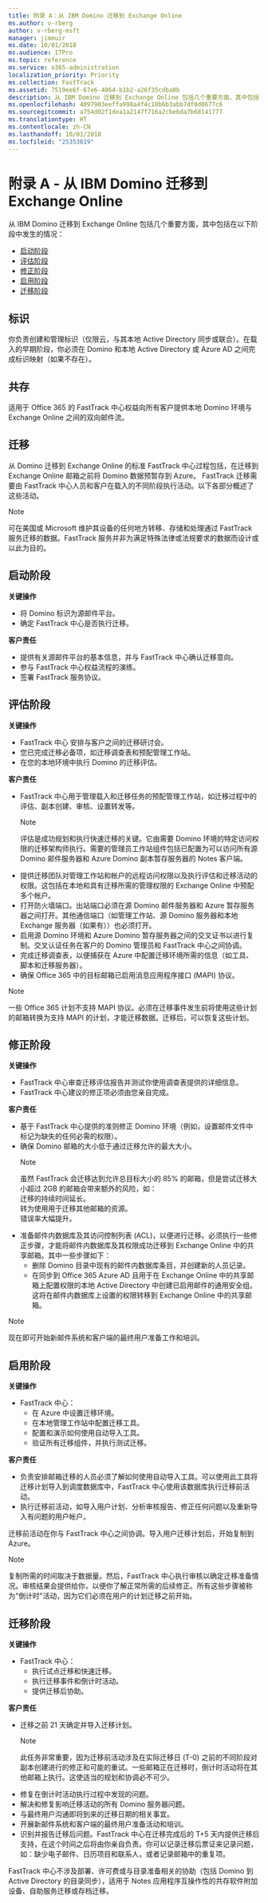 ```yaml
---
title: 附录 A：从 IBM Domino 迁移到 Exchange Online
ms.author: v-rberg
author: v-rberg-msft
manager: jimmuir
ms.date: 10/01/2018
ms.audience: ITPro
ms.topic: reference
ms.service: o365-administration
localization_priority: Priority
ms.collection: FastTrack
ms.assetid: 7519ee6f-67e6-4064-b1b2-a26f35cdba0b
description: 从 IBM Domino 迁移到 Exchange Online 包括几个重要方面，其中包括在以下阶段中发生的情况：
ms.openlocfilehash: 4097903eeffa998a4f4c10b6b3abb7df0d0677c6
ms.sourcegitcommit: a754d02f1dea1a2147f716a2cbebda7b68141777
ms.translationtype: HT
ms.contentlocale: zh-CN
ms.lasthandoff: 10/01/2018
ms.locfileid: "25353619"
---
```

# <a name="appendix-a---migration-from-ibm-domino-to-exchange-online"></a>附录 A - 从 IBM Domino 迁移到 Exchange Online

从 IBM Domino 迁移到 Exchange Online 包括几个重要方面，其中包括在以下阶段中发生的情况： 
- [启动阶段](#initiate-phase)   
- [评估阶段](#assess-phase)
- [修正阶段](#remediate-phase)  
- [启用阶段](#enable-phase)  
- [迁移阶段](#migrate-phase)
    
## <a name="identities"></a>标识

你负责创建和管理标识（仅限云，与其本地 Active Directory 同步或联合）。在载入的早期阶段，你必须在 Domino 和本地 Active Directory 或 Azure AD 之间完成标识映射（如果不存在）。
  
## <a name="coexistence"></a>共存

适用于 Office 365 的 FastTrack 中心权益向所有客户提供本地 Domino 环境与 Exchange Online 之间的双向邮件流。
  
## <a name="migration"></a>迁移

从 Domino 迁移到 Exchange Online 的标准 FastTrack 中心过程包括，在迁移到 Exchange Online 邮箱之前将 Domino 数据预暂存到 Azure。 FastTrack 迁移需要由 FastTrack 中心人员和客户在载入的不同阶段执行活动。以下各部分概述了这些活动。
  
> [!NOTE]
> 可在美国或 Microsoft 维护其设备的任何地方转移、存储和处理通过 FastTrack 服务迁移的数据。FastTrack 服务并非为满足特殊法律或法规要求的数据而设计或以此为目的。 
  
## <a name="initiate-phase"></a>启动阶段

 **关键操作**
  
- 将 Domino 标识为源邮件平台。   
- 确定 FastTrack 中心是否执行迁移。
    
 **客户责任**
  
- 提供有关源邮件平台的基本信息，并与 FastTrack 中心确认迁移意向。 
- 参与 FastTrack 中心权益流程的演练。  
- 签署 FastTrack 服务协议。
    
## <a name="assess-phase"></a>评估阶段

 **关键操作**
  
- FastTrack 中心 安排与客户之间的迁移研讨会。 
- 您已完成迁移必备项，如迁移调查表和预配管理工作站。    
- 在您的本地环境中执行 Domino 的迁移评估。
    
 **客户责任**
  
- FastTrack 中心用于管理载入和迁移任务的预配管理工作站，如迁移过程中的评估、副本创建、审核、设置转发等。
    > [!NOTE]
    > 评估是成功规划和执行快速迁移的关键。它由需要 Domino 环境的特定访问权限的迁移架构师执行。需要的管理员工作站组件包括已配置为可以访问所有源 Domino 邮件服务器和 Azure Domino 副本暂存服务器的 Notes 客户端。 
- 提供迁移团队对管理工作站和帐户的远程访问权限以及执行评估和迁移活动的权限。这包括在本地和具有迁移所需的管理权限的 Exchange Online 中预配多个帐户。    
- 打开防火墙端口。出站端口必须在源 Domino 邮件服务器和 Azure 暂存服务器之间打开。其他通信端口（如管理工作站、源 Domino 服务器和本地 Exchange 服务器（如果有））也必须打开。 
- 启用源 Domino 环境和 Azure Domino 暂存服务器之间的交叉证书以进行复制。交叉认证任务在客户的 Domino 管理员和 FastTrack 中心之间协调。  
- 完成迁移调查表，以便捕获在 Azure 中配置迁移环境所需的信息（如工具、脚本和迁移服务器）。   
- 确保 Office 365 中的目标邮箱已启用消息应用程序接口 (MAPI) 协议。  
> [!NOTE]
> 一些 Office 365 计划不支持 MAPI 协议。必须在迁移事件发生前将使用这些计划的邮箱转换为支持 MAPI 的计划，才能迁移数据。迁移后，可以恢复这些计划。 
  
## <a name="remediate-phase"></a>修正阶段

 **关键操作**
  
- FastTrack 中心审查迁移评估报告并测试你使用调查表提供的详细信息。   
- FastTrack 中心建议的修正项必须由您亲自完成。
    
 **客户责任**
  
- 基于 FastTrack 中心提供的准则修正 Domino 环境（例如，设置邮件文件中标记为缺失的任何必需的权限）。  
- 确保 Domino 邮箱的大小低于通过迁移允许的最大大小。
    > [!NOTE]
    >  虽然 FastTrack 会迁移达到允许总目标大小的 85% 的邮箱，但是尝试迁移大小超过 2GB 的邮箱会带来额外的风险，如：    <br/> 迁移的持续时间延长。    <br/> 转为使用用于迁移其他邮箱的资源。    <br/> 错误率大幅提升。 
- 准备邮件内数据库及其访问控制列表 (ACL)，以便进行迁移。必须执行一些修正步骤，才能将邮件内数据库及其权限成功迁移到 Exchange Online 中的共享邮箱。其中一些步骤如下： 
  - 删除 Domino 目录中现有的邮件内数据库条目，并创建新的人员记录。
  - 在同步到 Office 365 Azure AD 且用于在 Exchange Online 中的共享邮箱上配置权限的本地 Active Directory 中创建已启用邮件的通用安全组。这将在邮件内数据库上设置的权限转移到 Exchange Online 中的共享邮箱。
    
> [!NOTE]
> 现在即可开始新邮件系统和客户端的最终用户准备工作和培训。 
  
## <a name="enable-phase"></a>启用阶段

 **关键操作**
  
- FastTrack 中心： 
    - 在 Azure 中设置迁移环境。  
    - 在本地管理工作站中配置迁移工具。 
    - 配置和演示如何使用自动导入工具。  
    - 验证所有迁移组件，并执行测试迁移。
    
 **客户责任**
  
- 负责安排邮箱迁移的人员必须了解如何使用自动导入工具。可以使用此工具将迁移计划导入到调度数据库中，FastTrack 中心使用该数据库执行迁移前活动。 
- 执行迁移前活动，如导入用户计划、分析审核报告、修正任何问题以及重新导入有问题的用户帐户。
    
迁移前活动在你与 FastTrack 中心之间协调。导入用户迁移计划后，开始复制到 Azure。 
    
> [!NOTE]
> 复制所需的时间取决于数据量。然后，FastTrack 中心执行审核以确定迁移准备情况。审核结果会提供给你，以便你了解正常所需的后续修正。所有这些步骤被称为"倒计时"活动，因为它们必须在用户的计划迁移之前开始。 
  
## <a name="migrate-phase"></a>迁移阶段

 **关键操作**
  
- FastTrack 中心：
    - 执行试点迁移和快速迁移。  
    - 执行迁移事件和倒计时活动。
    - 提供迁移后协助。
    
 **客户责任**
  
- 迁移之前 21 天确定并导入迁移计划。
    > [!NOTE]
    > 此任务非常重要，因为迁移前活动涉及在实际迁移日 (T-0) 之前的不同阶段对副本创建进行的修正和可能的重试。一些邮箱正在迁移时，倒计时活动将在其他邮箱上执行。这使适当的规划和协调必不可少。 
- 修复在倒计时活动执行过程中发现的问题。
- 解决和修复影响迁移活动的所有 Domino 服务器问题。 
- 与最终用户沟通即将到来的迁移日期的相关事宜。
- 开展新邮件系统和客户端的最终用户准备活动和培训。   
- 识别并报告迁移后问题。FastTrack 中心在迁移完成后的 T+5 天内提供迁移后支持，在这个时间之后将由你亲自负责。你可以记录迁移后票证来记录问题，如：缺少电子邮件、日历项目和联系人，或者记录邮箱中的重复项。
    
FastTrack 中心不涉及部署、许可费或与目录准备相关的协助（包括 Domino 到 Active Directory 的目录同步），适用于 Notes 应用程序互操作性的共存软件附加设备、自助服务迁移或存档迁移。
  

  

